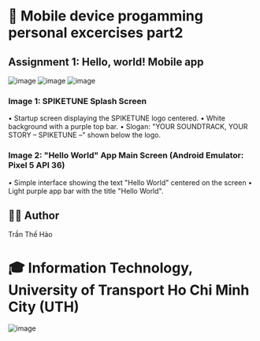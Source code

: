 # 📱 Mobile device progamming personal excercises part2
## Assignment 1: Hello, world! Mobile app
![image](https://github.com/user-attachments/assets/c059ae1e-11ec-452d-b93c-abc9fcec9e1c)
![image](https://github.com/user-attachments/assets/5ca77032-ae0b-413a-b3eb-e994ab273655)
![image](https://github.com/user-attachments/assets/bc570301-3ec9-4fcd-aa58-70bb84065ae7)
 ### Image 1: SPIKETUNE Splash Screen
•	Startup screen displaying the SPIKETUNE logo centered.
•	White background with a purple top bar.
•	Slogan: "YOUR SOUNDTRACK, YOUR STORY – SPIKETUNE –" shown below the logo.
### Image 2: "Hello World" App Main Screen (Android Emulator: Pixel 5 API 36)
•	Simple interface showing the text "Hello World" centered on the screen
•	Light purple app bar with the title "Hello World".

## 👨‍💻 Author
Trần Thế Hảo

# 🎓 Information Technology, University of Transport Ho Chi Minh City (UTH)

![image](https://github.com/user-attachments/assets/c2488ba6-05d8-40dd-b8c6-ff3db7cf8cf5)

